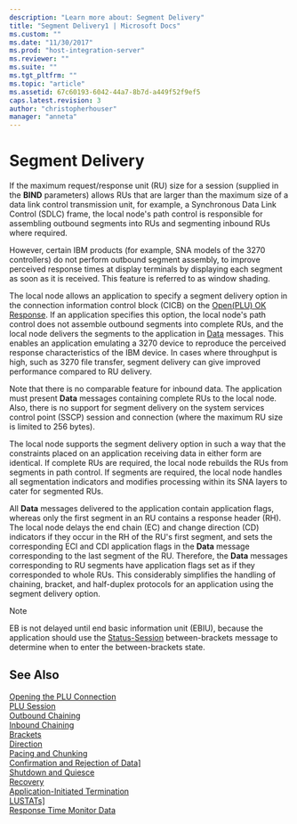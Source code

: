 ```yaml
---
description: "Learn more about: Segment Delivery"
title: "Segment Delivery1 | Microsoft Docs"
ms.custom: ""
ms.date: "11/30/2017"
ms.prod: "host-integration-server"
ms.reviewer: ""
ms.suite: ""
ms.tgt_pltfrm: ""
ms.topic: "article"
ms.assetid: 67c60193-6042-44a7-8b7d-a449f52f9ef5
caps.latest.revision: 3
author: "christopherhouser"
manager: "anneta"
---
```

# Segment Delivery
If the maximum request/response unit (RU) size for a session (supplied in the **BIND** parameters) allows RUs that are larger than the maximum size of a data link control transmission unit, for example, a Synchronous Data Link Control (SDLC) frame, the local node's path control is responsible for assembling outbound segments into RUs and segmenting inbound RUs where required.  
  
 However, certain IBM products (for example, SNA models of the 3270 controllers) do not perform outbound segment assembly, to improve perceived response times at display terminals by displaying each segment as soon as it is received. This feature is referred to as window shading.  
  
 The local node allows an application to specify a segment delivery option in the connection information control block (CICB) on the [Open(PLU) OK Response](./open-plu-oresponse2.md). If an application specifies this option, the local node's path control does not assemble outbound segments into complete RUs, and the local node delivers the segments to the application in [Data](./data1.md) messages. This enables an application emulating a 3270 device to reproduce the perceived response characteristics of the IBM device. In cases where throughput is high, such as 3270 file transfer, segment delivery can give improved performance compared to RU delivery.  
  
 Note that there is no comparable feature for inbound data. The application must present **Data** messages containing complete RUs to the local node. Also, there is no support for segment delivery on the system services control point (SSCP) session and connection (where the maximum RU size is limited to 256 bytes).  
  
 The local node supports the segment delivery option in such a way that the constraints placed on an application receiving data in either form are identical. If complete RUs are required, the local node rebuilds the RUs from segments in path control. If segments are required, the local node handles all segmentation indicators and modifies processing within its SNA layers to cater for segmented RUs.  
  
 All **Data** messages delivered to the application contain application flags, whereas only the first segment in an RU contains a response header (RH). The local node delays the end chain (EC) and change direction (CD) indicators if they occur in the RH of the RU's first segment, and sets the corresponding ECI and CDI application flags in the **Data** message corresponding to the last segment of the RU. Therefore, the **Data** messages corresponding to RU segments have application flags set as if they corresponded to whole RUs. This considerably simplifies the handling of chaining, bracket, and half-duplex protocols for an application using the segment delivery option.  
  
> [!NOTE]
>  EB is not delayed until end basic information unit (EBIU), because the application should use the [Status-Session](./status-session2.md) between-brackets message to determine when to enter the between-brackets state.  
  
## See Also  
 [Opening the PLU Connection](../core/opening-the-plu-connection1.md)   
 [PLU Session](../core/plu-session2.md)   
 [Outbound Chaining](../core/outbound-chaining2.md)   
 [Inbound Chaining](../core/inbound-chaining1.md)   
 [Brackets](../core/brackets1.md)   
 [Direction](../core/direction1.md)   
 [Pacing and Chunking](../core/pacing-and-chunking1.md)   
 [Confirmation and Rejection of Data\]](../core/confirmation-and-rejection-of-data]1.md)   
 [Shutdown and Quiesce](../core/shutdown-and-quiesce1.md)   
 [Recovery](../core/recovery1.md)   
 [Application-Initiated Termination](../core/application-initiated-termination1.md)   
 [LUSTATs\]](../core/lustats]1.md)   
 [Response Time Monitor Data](../core/response-time-monitor-data1.md)
